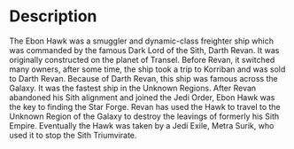 # Description

The Ebon Hawk was a smuggler and dynamic-class freighter ship which was commanded by the famous Dark Lord of the Sith, Darth Revan.
It was originally constructed on the planet of Transel.
Before Revan, it switched many owners, after some time, the ship took a trip to Korriban and was sold to Darth Revan.
Because of Darth Revan, this ship was famous across the Galaxy.
It was the fastest ship in the Unknown Regions.
After Revan abandoned his Sith alignment and joined the Jedi Order, Ebon Hawk was the key to finding the Star Forge.
Revan has used the Hawk to travel to the Unknown Region of the Galaxy to destroy the leavings of formerly his Sith Empire.
Eventually the Hawk was taken by a Jedi Exile, Metra Surik, who used it to stop the Sith Triumvirate.
